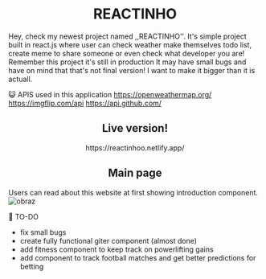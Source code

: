 <h1 align="center">REACTINHO</h1>
Hey, check my newest project named ,,REACTINHO''. It's simple project built in react.js where user can check weather make themselves todo list, create meme to share someone or even check what developer you are! Remember this project it's still in production It may have small bugs and have on mind that that's not final version! I want to make it bigger than it is actuall. 

:smiley_cat: APIS used in this application
https://openweathermap.org/
https://imgflip.com/api
https://api.github.com/


<h2 align="center">Live version!</h2>
<p align="center">https://reactinhoo.netlify.app/</p>





<h2 align="center">Main page</h2>


Users can read about this website at first showing introduction component.
![obraz](https://user-images.githubusercontent.com/102172769/222213201-da56b7f5-d7d1-4db6-894f-b7ae633a6795.png)


:construction_worker: TO-DO

- fix small bugs
- create fully functional giter component (almost done) 
- add fitness component to keep track on powerlifting gains
- add component to track football matches and get better predictions for betting

